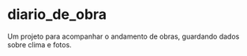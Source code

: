 # diario_de_obra
Um projeto para acompanhar o andamento de obras, guardando dados sobre clima e fotos. 
